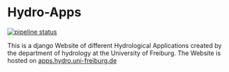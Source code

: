 # Hydro-Apps

[![pipeline status](https://gitlab.rz.uni-freiburg.de/hydrology/hydroapps/badges/master/pipeline.svg)](https://gitlab.rz.uni-freiburg.de/hydrology/hydroapps/-/commits/master)

This is a django Website of different Hydrological Applications created by the department of hydrology at the University of Freiburg. 
The Website is hosted on [apps.hydro.uni-freiburg.de](https:\\\\apps.hydro.uni-freiburg.de)
